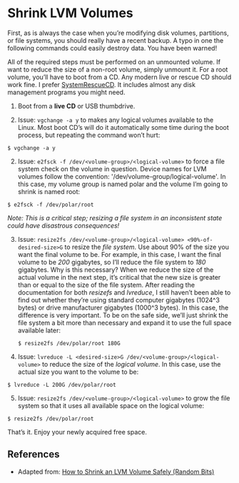 # Shrink LVM Volumes

First, as is always the case when you’re modifying disk volumes, partitions, or file systems, you should really have a recent backup. A typo in one the following commands could easily destroy data. You have been warned!

All of the required steps must be performed on an unmounted volume. If want to reduce the size of a non-root volume, simply unmount it. For a root volume, you’ll have to boot from a CD. Any modern live or rescue CD should work fine. I prefer [SystemRescueCD][1]. It includes almost any disk management programs you might need.

1. Boot from a **live CD** or USB thumbdrive.

2. Issue: `vgchange -a y` to makes any logical volumes available to the Linux. Most boot CD’s will do it automatically some time during the boot process, but repeating the command won’t hurt:

  ```shell
  $ vgchange -a y
  ```

2. Issue: `e2fsck -f /dev/<volume-group>/<logical-volume>` to force a file system check on the volume in question. Device names for LVM volumes follow the convention: '/dev/volume-group/logical-volume'. In this case, my volume group is named polar and the volume I’m going to shrink is named root:

  ```shell
  $ e2fsck -f /dev/polar/root
  ```

  _Note: This is a critical step; resizing a file system in an inconsistent state could have disastrous consequences!_

3. Issue: `resize2fs /dev/<volume-group>/<logical-volume> <90%-of-desired-size>G` to resize the _file system_. Use about 90% of the size you want the final volume to be. For example, in this case, I want the final volume to be _200_ gigabytes, so I’ll reduce the file system to _180_ gigabytes. Why is this necessary? When we reduce the size of the actual volume in the next step, it’s critical that the new size is greater than or equal to the size of the file system. After reading the documentation for both _resizefs_ and _lvreduce_, I still haven’t been able to find out whether they’re using standard computer gigabytes (1024^3 bytes) or drive manufacturer gigabytes (1000^3 bytes). In this case, the difference is very important. To be on the safe side, we’ll just shrink the file system a bit more than necessary and expand it to use the full space available later:

    ```shell
    $ resize2fs /dev/polar/root 180G
    ```

4. Issue: `lvreduce -L <desired-size>G /dev/<volume-group>/<logical-volume>` to reduce the size of the _logical volume_. In this case, use the actual size you want to the volume to be:

  ```shell
  $ lvreduce -L 200G /dev/polar/root
  ```

5. Issue: `resize2fs /dev/<volume-group>/<logical-volume>` to grow the file system so that it uses all available space on the logical volume:

  ```shell
  $ resize2fs /dev/polar/root
  ```

That’s it. Enjoy your newly acquired free space.

## References

- Adapted from: [How to Shrink an LVM Volume Safely (Random Bits)][2]

<!-- REFERENCES -->

[1]:https://www.system-rescue-cd.org/SystemRescueCd_Homepage
[2]:https://blog.shadypixel.com/how-to-shrink-an-lvm-volume-safely/

